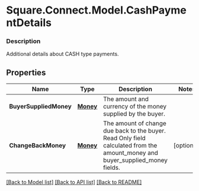 # Square.Connect.Model.CashPaymentDetails

### Description

Additional details about CASH type payments.

## Properties

Name | Type | Description | Notes
------------ | ------------- | ------------- | -------------
**BuyerSuppliedMoney** | [**Money**](Money.md) | The amount and currency of the money supplied by the buyer. | 
**ChangeBackMoney** | [**Money**](Money.md) | The amount of change due back to the buyer. Read Only field calculated from the amount_money and buyer_supplied_money fields. | [optional] 



[[Back to Model list]](../README.md#documentation-for-models) [[Back to API list]](../README.md#documentation-for-api-endpoints) [[Back to README]](../README.md)

